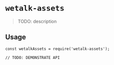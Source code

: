 # `wetalk-assets`

> TODO: description

## Usage

```
const wetalkAssets = require('wetalk-assets');

// TODO: DEMONSTRATE API
```
